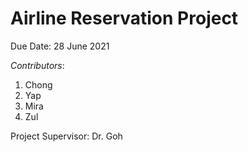 # Airline Reservation Project
Due Date: 28 June 2021 <br>

_Contributors_:
1. Chong
2. Yap
3. Mira
4. Zul

Project Supervisor:
Dr. Goh
